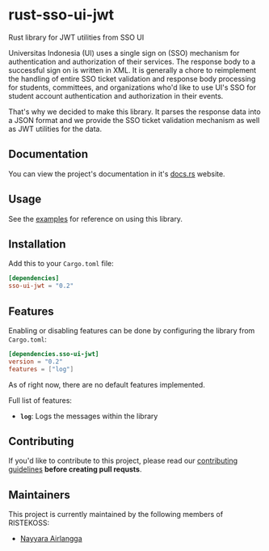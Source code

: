 # rust-sso-ui-jwt

Rust library for JWT utilities from SSO UI

Universitas Indonesia (UI) uses a single sign on (SSO) mechanism
for authentication and authorization of their services.
The response body to a successful sign on is written in XML. It is
generally a chore to reimplement the handling of entire SSO ticket validation and response
body processing for students, committees, and organizations who'd like to use UI's SSO for
student account authentication and authorization in their events.

That's why we decided to make this library.
It parses the response data into a JSON format and we provide
the SSO ticket validation mechanism as well as JWT utilities for the data.

## Documentation

You can view the project's documentation in it's [docs.rs](https://docs.rs/sso-ui-jwt/latest/sso_ui_jwt) website.

## Usage

See the [examples](https://github.com/ristekoss/rust-sso-ui-jwt/tree/main/examples) for reference on using this library.

## Installation

Add this to your `Cargo.toml` file:

```toml
[dependencies]
sso-ui-jwt = "0.2"
```

## Features

Enabling or disabling features can be done by configuring the library from `Cargo.toml`:

```toml
[dependencies.sso-ui-jwt]
version = "0.2"
features = ["log"]
```

As of right now, there are no default features implemented.

Full list of features:

- **`log`**: Logs the messages within the library

## Contributing

If you'd like to contribute to this project, please read our [contributing guidelines](https://github.com/ristekoss/rust-sso-ui-jwt/tree/main/CONTRIBUTING.md) **before creating pull requsts**.

## Maintainers

This project is currently maintained by the following members of RISTEKOSS:

- [Nayyara Airlangga](https://github.com/nayyara-airlangga)
